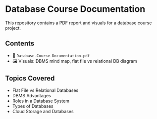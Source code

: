 # Database Course Documentation

This repository contains a PDF report and visuals for a database course project.

## Contents

- 📄 `Database-Course-Documentation.pdf`
- 🖼 Visuals: DBMS mind map, flat file vs relational DB diagram

## Topics Covered

- Flat File vs Relational Databases  
- DBMS Advantages  
- Roles in a Database System  
- Types of Databases  
- Cloud Storage and Databases
